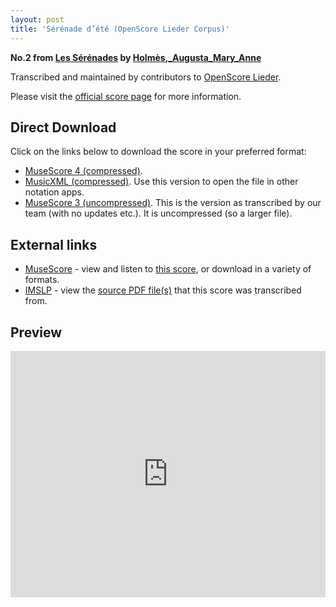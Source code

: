 ```yaml
---
layout: post
title: 'Sérénade d’été (OpenScore Lieder Corpus)'
---
```


__No.2 from [Les Sérénades](https://fourscoreandmore.org/openscore/lieder/Holmès,_Augusta_Mary_Anne/Les_Sérénades/) by [Holmès,_Augusta_Mary_Anne](https://fourscoreandmore.org/openscore/lieder/Holmès,_Augusta_Mary_Anne)__

Transcribed and maintained by contributors to [OpenScore Lieder].

Please visit the [official score page] for more information.

[official score page]: https://musescore.com/openscore-lieder-corpus/scores/5669853
[OpenScore Lieder]: https://musescore.com/openscore-lieder-corpus

## Direct Download

Click on the links below to download the score in your preferred format:
- [MuseScore 4 (compressed)](https://github.com/openscore/lieder/blob/main/scores/Holmès,_Augusta_Mary_Anne/Les_Sérénades/2_Sérénade_d’été/lc5669853.mscz?raw=true).
- [MusicXML (compressed)](https://github.com/openscore/lieder/blob/main/scores/Holmès,_Augusta_Mary_Anne/Les_Sérénades/2_Sérénade_d’été/lc5669853.mxl?raw=true). Use this version to open the file in other notation apps.
- [MuseScore 3 (uncompressed)](https://github.com/openscore/lieder/blob/main/scores/Holmès,_Augusta_Mary_Anne/Les_Sérénades/2_Sérénade_d’été/lc5669853.mscx?raw=true). This is the version as transcribed by our team (with no updates etc.). It is uncompressed (so a larger file).

## External links

- [MuseScore] - view and listen to [this score][MuseScore], or download in a variety of formats.
- [IMSLP] - view the [source PDF file(s)][IMSLP] that this score was transcribed from.

[MuseScore]: https://musescore.com/score/5669853
[IMSLP]: https://imslp.org/wiki/Special:ReverseLookup/584727

## Preview

<iframe width="100%" height="394" src="https://musescore.com/openscore-lieder-corpus/scores/5669853/embed" frameborder="0" allowfullscreen allow="autoplay; fullscreen"></iframe>
